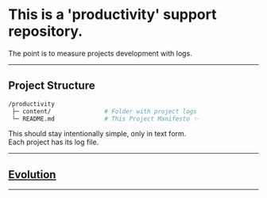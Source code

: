 # This is a 'productivity' support repository.

The point is to measure projects development with logs.

---

## **Project Structure**

```bash
/productivity
 ├─ content/               # Folder with project logs
 └─ README.md              # This Project Manifesto ✨
```

This should stay intentionally simple, only in text form.  
Each project has its log file.

---

## [Evolution](docs/Evolution.md)

---